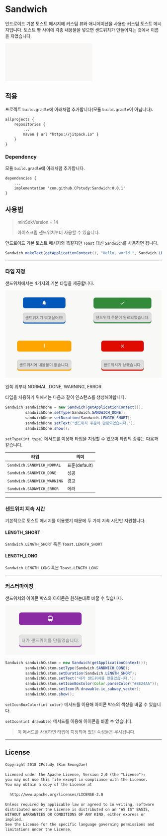 # Sandwich

안드로이드 기본 토스트 메시지에 커스텀 뷰와 애니메이션을 사용한 커스텀 토스트 메시지입니다. 토스트 빵 사이에 각종 내용물을 넣으면 샌드위치가 만들어지는 것에서 이름을 지었습니다.

![](https://github.com/CPstudy/Sandwich/blob/master/images/preview.gif)

## 적용

프로젝트 `build.gradle`에 아래처럼 추가합니다(모듈 `build.gradle`이 아닙니다).

```
allprojects {
    repositories {
        ...
        maven { url "https://jitpack.io" }
    }
}
```

### Dependency

모듈 `build.gradle`에 아래처럼 추가합니다.

```
dependencies {
    ...
    implementation 'com.github.CPstudy:Sandwich:0.0.1'
}
```

## 사용법

> minSdkVersion = 14
>
> 아이스크림 샌드위치부터 사용할 수 있습니다.

안드로이드 기본 토스트 메시지와 똑같지만 `Toast` 대신 `Sandwich`를 사용하면 됩니다.

```java
Sandwich.makeText(getApplicationContext(), "Hello, world!", Sandwich.LENGTH_SHORT).show();
```

------

### 타입 지정

샌드위치에서는 4가지의 기본 타입을 제공합니다.

![](https://github.com/CPstudy/Sandwich/blob/master/images/preview2.jpg)

왼쪽 위부터 NORMAL, DONE, WARNING, ERROR.



타입을 사용하기 위해서는 다음과 같이 인스턴스를 생성해야합니다.

```java
Sandwich sandwichDone = new Sandwich(getApplicationContext());
         sandwichDone.setType(Sandwich.SANDWICH_DONE);
         sandwichDone.setDuration(Sandwich.LENGTH_SHORT);
         sandwichDone.setText("샌드위치 주문이 완료되었습니다.");
         sandwichDone.show();
```

`setType(int type)` 메서드를 이용해 타입을 지정할 수 있으며 타입의 종류는 다음과 같습니다.

| 타입                        | 의미          |
| --------------------------- | ------------- |
| `Sandwich.SANDWICH_NORMAL`  | 표준(default) |
| `Sandwich.SANDWICH_DONE`    | 성공          |
| `Sandwich.SANDWICH_WARNING` | 경고          |
| `Sandwich.SADNWICH_ERROR`   | 에러          |

------

### 샌드위치 지속 시간

기본적으로 토스트 메시지를 이용했기 때문에 두 가지 지속 시간만 지원합니다.

#### LENGTH_SHORT

`Sandwich.LENGTH_SHORT` 혹은 `Toast.LENGTH_SHORT`

#### LENGTH_LONG

`Sandwich.LENGTH_LONG` 혹은 `Toast.LENGTH_LONG`

------

### 커스터마이징

샌드위치의 아이콘 박스와 아이콘은 원하는대로 바꿀 수 있습니다.

![](https://github.com/CPstudy/Sandwich/blob/master/images/preview3.jpg)

```java
Sandwich sandwichCustom = new Sandwich(getApplicationContext());
         sandwichCustom.setType(Sandwich.SANDWICH_DONE);
         sandwichCustom.setDuration(Sandwich.LENGTH_SHORT);
         sandwichCustom.setText("내가 샌드위치를 만들었습니다.");
         sandwichCustom.setIconBoxColor(Color.parseColor("#8E24AA"));
         sandwichCustom.setIcon(R.drawable.ic_subway_vector);
         sandwichCustom.show();
```

`setIconBoxColor(int color)` 메서드를 이용해 아이콘 박스의 색상을 바꿀 수 있습니다.

`setIcon(int drawable)` 메서드를 이용해 아이콘을 바꿀 수 있습니다.

> 이 메서드를 사용하면 타입에 지정되어 있던 속성들은 무시됩니다.

------

## License

```
Copyright 2018 CPstudy (Kim SeongJae)

Licensed under the Apache License, Version 2.0 (the "License");
you may not use this file except in compliance with the License.
You may obtain a copy of the License at

  http://www.apache.org/licenses/LICENSE-2.0

Unless required by applicable law or agreed to in writing, software
distributed under the License is distributed on an "AS IS" BASIS,
WITHOUT WARRANTIES OR CONDITIONS OF ANY KIND, either express or implied.
See the License for the specific language governing permissions and
limitations under the License.
```

